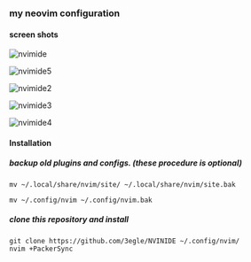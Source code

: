 
### my neovim configuration

#### screen shots
![nvimide](https://user-images.githubusercontent.com/61257646/184257992-c453974f-408c-4085-897f-b3d5b24013c5.png)

![nvimide5](https://user-images.githubusercontent.com/61257646/184258173-faf1dd15-1030-4dec-9575-4f37cc033fb4.png)

![nvimide2](https://user-images.githubusercontent.com/61257646/184258108-36bf1268-73fe-4727-a69e-5973bc64f925.png)

![nvimide3](https://user-images.githubusercontent.com/61257646/184258132-db5f8622-457c-4f82-87e9-075fc752e2ac.png)

![nvimide4](https://user-images.githubusercontent.com/61257646/184258185-d84963c2-069b-4faa-a951-ce576f99eca3.png)


#### Installation

##### backup old plugins and configs. (these procedure is optional)

```
mv ~/.local/share/nvim/site/ ~/.local/share/nvim/site.bak

mv ~/.config/nvim ~/.config/nvim.bak
```

##### clone this repository and install

```
git clone https://github.com/3egle/NVINIDE ~/.config/nvim/
nvim +PackerSync

```
